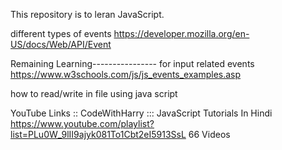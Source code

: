 This repository is to leran JavaScript.

different types of events
https://developer.mozilla.org/en-US/docs/Web/API/Event

Remaining Learning----------------
for input related events
https://www.w3schools.com/js/js_events_examples.asp

how to read/write in file using java script

YouTube Links :: 
CodeWithHarry ::: JavaScript Tutorials In Hindi
https://www.youtube.com/playlist?list=PLu0W_9lII9ajyk081To1Cbt2eI5913SsL
66 Videos
